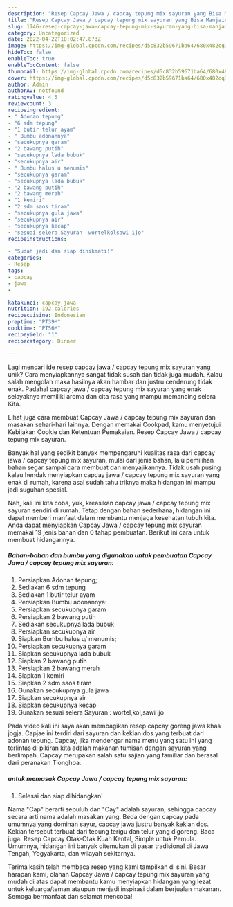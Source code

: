 ```yaml
---
description: "Resep Capcay Jawa / capcay tepung mix sayuran yang Bisa Manjain Lidah"
title: "Resep Capcay Jawa / capcay tepung mix sayuran yang Bisa Manjain Lidah"
slug: 1746-resep-capcay-jawa-capcay-tepung-mix-sayuran-yang-bisa-manjain-lidah
category: Uncategorized
date: 2022-04-22T18:02:47.873Z
image: https://img-global.cpcdn.com/recipes/d5c832b59671ba64/680x482cq70/capcay-jawa-capcay-tepung-mix-sayuran-foto-resep-utama.jpg
hideToc: false
enableToc: true
enableTocContent: false
thumbnail: https://img-global.cpcdn.com/recipes/d5c832b59671ba64/680x482cq70/capcay-jawa-capcay-tepung-mix-sayuran-foto-resep-utama.jpg
cover: https://img-global.cpcdn.com/recipes/d5c832b59671ba64/680x482cq70/capcay-jawa-capcay-tepung-mix-sayuran-foto-resep-utama.jpg
author: Admin
authorAv: notfound
ratingvalue: 4.5
reviewcount: 3
recipeingredient:
- " Adonan tepung"
- "6 sdm tepung"
- "1 butir telur ayam"
- " Bumbu adonannya"
- "secukupnya garam"
- "2 bawang putih"
- "secukupnya lada bubuk"
- "secukupnya air"
- " Bumbu halus u menumis"
- "secukupnya garam"
- "secukupnya lada bubuk"
- "2 bawang putih"
- "2 bawang merah"
- "1 kemiri"
- "2 sdm saos tiram"
- "secukupnya gula jawa"
- "secukupnya air"
- "secukupnya kecap"
- "sesuai selera Sayuran  wortelkolsawi ijo"
recipeinstructions:

- "Sudah jadi dan siap dinikmati!"
categories:
- Resep
tags:
- capcay
- jawa
- 

katakunci: capcay jawa  
nutrition: 192 calories
recipecuisine: Indonesian
preptime: "PT39M"
cooktime: "PT56M"
recipeyield: "1"
recipecategory: Dinner

---
```





Lagi mencari ide resep capcay jawa / capcay tepung mix sayuran yang unik? Cara menyiapkannya sangat tidak susah dan tidak juga mudah. Kalau salah mengolah maka hasilnya akan hambar dan justru cenderung tidak enak. Padahal capcay jawa / capcay tepung mix sayuran yang enak selayaknya memiliki aroma dan cita rasa yang mampu memancing selera Kita.





Lihat juga cara membuat Capcay Jawa / capcay tepung mix sayuran dan masakan sehari-hari lainnya. Dengan memakai Cookpad, kamu menyetujui Kebijakan Cookie dan Ketentuan Pemakaian. Resep Capcay Jawa / capcay tepung mix sayuran.

Banyak hal yang sedikit banyak mempengaruhi kualitas rasa dari capcay jawa / capcay tepung mix sayuran, mulai dari jenis bahan, lalu pemilihan bahan segar sampai cara membuat dan menyajikannya. Tidak usah pusing kalau hendak menyiapkan capcay jawa / capcay tepung mix sayuran yang enak di rumah, karena asal sudah tahu triknya maka hidangan ini mampu jadi suguhan spesial.






Nah, kali ini kita coba, yuk, kreasikan capcay jawa / capcay tepung mix sayuran sendiri di rumah. Tetap dengan bahan sederhana, hidangan ini dapat memberi manfaat dalam membantu menjaga kesehatan tubuh kita. Anda dapat menyiapkan Capcay Jawa / capcay tepung mix sayuran memakai 19 jenis bahan dan 0 tahap pembuatan. Berikut ini cara untuk membuat hidangannya.

<!--inarticleads1-->

##### Bahan-bahan dan bumbu yang digunakan untuk pembuatan Capcay Jawa / capcay tepung mix sayuran:

1. Persiapkan  Adonan tepung;
1. Sediakan 6 sdm tepung
1. Sediakan 1 butir telur ayam
1. Persiapkan  Bumbu adonannya:
1. Persiapkan secukupnya garam
1. Persiapkan 2 bawang putih
1. Sediakan secukupnya lada bubuk
1. Persiapkan secukupnya air
1. Siapkan  Bumbu halus u/ menumis;
1. Persiapkan secukupnya garam
1. Siapkan secukupnya lada bubuk
1. Siapkan 2 bawang putih
1. Persiapkan 2 bawang merah
1. Siapkan 1 kemiri
1. Siapkan 2 sdm saos tiram
1. Gunakan secukupnya gula jawa
1. Siapkan secukupnya air
1. Siapkan secukupnya kecap
1. Gunakan sesuai selera Sayuran : wortel,kol,sawi ijo


Pada video kali ini saya akan membagikan resep capcay goreng jawa khas jogja. Capjae ini terdiri dari sayuran dan kekian dos yang terbuat dari adonan tepung. Capcay, jika mendengar nama menu yang satu ini yang terlintas di pikiran kita adalah makanan tumisan dengan sayuran yang berlimpah. Capcay merupakan salah satu sajian yang familiar dan berasal dari peranakan Tionghoa. 

<!--inarticleads2-->

#####  untuk memasak Capcay Jawa / capcay tepung mix sayuran:


1. Selesai dan siap dihidangkan!

Nama &#34;Cap&#34; berarti sepuluh dan &#34;Cay&#34; adalah sayuran, sehingga capcay secara arti nama adalah masakan yang. Beda dengan capcay pada umumnya yang dominan sayur, capcay jawa justru banyak kekian dos. Kekian tersebut terbuat dari tepung terigu dan telur yang digoreng. Baca juga: Resep Capcay Otak-Otak Kuah Kental, Simple untuk Pemula. Umumnya, hidangan ini banyak ditemukan di pasar tradisional di Jawa Tengah, Yogyakarta, dan wilayah sekitarnya. 

Terima kasih telah membaca resep yang kami tampilkan di sini. Besar harapan kami, olahan Capcay Jawa / capcay tepung mix sayuran yang mudah di atas dapat membantu kamu menyiapkan hidangan yang lezat untuk keluarga/teman ataupun menjadi inspirasi dalam berjualan makanan. Semoga bermanfaat dan selamat mencoba!
